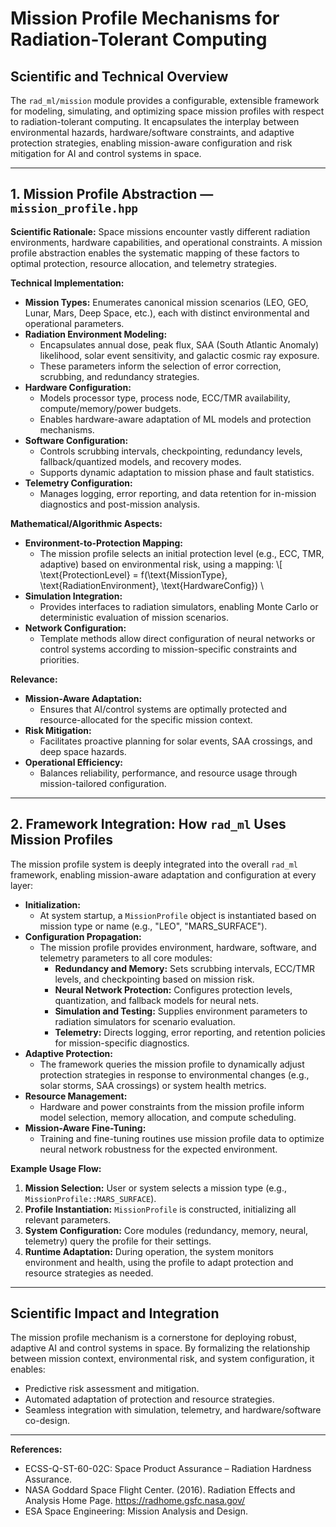 # Mission Profile Mechanisms for Radiation-Tolerant Computing

## Scientific and Technical Overview

The `rad_ml/mission` module provides a configurable, extensible framework for modeling, simulating, and optimizing space mission profiles with respect to radiation-tolerant computing. It encapsulates the interplay between environmental hazards, hardware/software constraints, and adaptive protection strategies, enabling mission-aware configuration and risk mitigation for AI and control systems in space.

---

## 1. Mission Profile Abstraction — `mission_profile.hpp`

**Scientific Rationale:**
Space missions encounter vastly different radiation environments, hardware capabilities, and operational constraints. A mission profile abstraction enables the systematic mapping of these factors to optimal protection, resource allocation, and telemetry strategies.

**Technical Implementation:**
- **Mission Types:** Enumerates canonical mission scenarios (LEO, GEO, Lunar, Mars, Deep Space, etc.), each with distinct environmental and operational parameters.
- **Radiation Environment Modeling:**
  - Encapsulates annual dose, peak flux, SAA (South Atlantic Anomaly) likelihood, solar event sensitivity, and galactic cosmic ray exposure.
  - These parameters inform the selection of error correction, scrubbing, and redundancy strategies.
- **Hardware Configuration:**
  - Models processor type, process node, ECC/TMR availability, compute/memory/power budgets.
  - Enables hardware-aware adaptation of ML models and protection mechanisms.
- **Software Configuration:**
  - Controls scrubbing intervals, checkpointing, redundancy levels, fallback/quantized models, and recovery modes.
  - Supports dynamic adaptation to mission phase and fault statistics.
- **Telemetry Configuration:**
  - Manages logging, error reporting, and data retention for in-mission diagnostics and post-mission analysis.

**Mathematical/Algorithmic Aspects:**
- **Environment-to-Protection Mapping:**
  - The mission profile selects an initial protection level (e.g., ECC, TMR, adaptive) based on environmental risk, using a mapping:
    \\[
    \text{ProtectionLevel} = f(\text{MissionType}, \text{RadiationEnvironment}, \text{HardwareConfig})
    \\
- **Simulation Integration:**
  - Provides interfaces to radiation simulators, enabling Monte Carlo or deterministic evaluation of mission scenarios.
- **Network Configuration:**
  - Template methods allow direct configuration of neural networks or control systems according to mission-specific constraints and priorities.

**Relevance:**
- **Mission-Aware Adaptation:**
  - Ensures that AI/control systems are optimally protected and resource-allocated for the specific mission context.
- **Risk Mitigation:**
  - Facilitates proactive planning for solar events, SAA crossings, and deep space hazards.
- **Operational Efficiency:**
  - Balances reliability, performance, and resource usage through mission-tailored configuration.

---

## 2. Framework Integration: How `rad_ml` Uses Mission Profiles

The mission profile system is deeply integrated into the overall `rad_ml` framework, enabling mission-aware adaptation and configuration at every layer:

- **Initialization:**
  - At system startup, a `MissionProfile` object is instantiated based on mission type or name (e.g., "LEO", "MARS_SURFACE").
- **Configuration Propagation:**
  - The mission profile provides environment, hardware, software, and telemetry parameters to all core modules:
    - **Redundancy and Memory:** Sets scrubbing intervals, ECC/TMR levels, and checkpointing based on mission risk.
    - **Neural Network Protection:** Configures protection levels, quantization, and fallback models for neural nets.
    - **Simulation and Testing:** Supplies environment parameters to radiation simulators for scenario evaluation.
    - **Telemetry:** Directs logging, error reporting, and retention policies for mission-specific diagnostics.
- **Adaptive Protection:**
  - The framework queries the mission profile to dynamically adjust protection strategies in response to environmental changes (e.g., solar storms, SAA crossings) or system health metrics.
- **Resource Management:**
  - Hardware and power constraints from the mission profile inform model selection, memory allocation, and compute scheduling.
- **Mission-Aware Fine-Tuning:**
  - Training and fine-tuning routines use mission profile data to optimize neural network robustness for the expected environment.

**Example Usage Flow:**
1. **Mission Selection:** User or system selects a mission type (e.g., `MissionProfile::MARS_SURFACE`).
2. **Profile Instantiation:** `MissionProfile` is constructed, initializing all relevant parameters.
3. **System Configuration:** Core modules (redundancy, memory, neural, telemetry) query the profile for their settings.
4. **Runtime Adaptation:** During operation, the system monitors environment and health, using the profile to adapt protection and resource strategies as needed.

---

## Scientific Impact and Integration

The mission profile mechanism is a cornerstone for deploying robust, adaptive AI and control systems in space. By formalizing the relationship between mission context, environmental risk, and system configuration, it enables:
- Predictive risk assessment and mitigation.
- Automated adaptation of protection and resource strategies.
- Seamless integration with simulation, telemetry, and hardware/software co-design.

---

**References:**
- ECSS-Q-ST-60-02C: Space Product Assurance – Radiation Hardness Assurance.
- NASA Goddard Space Flight Center. (2016). Radiation Effects and Analysis Home Page. https://radhome.gsfc.nasa.gov/
- ESA Space Engineering: Mission Analysis and Design.
